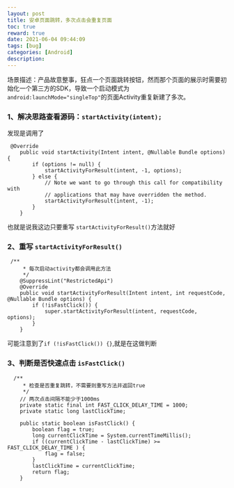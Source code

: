 ```yaml
---
layout: post
title: 安卓页面跳转，多次点击会重复页面
toc: true
reward: true
date: 2021-06-04 09:44:09
tags: [bug]
categories: [Android]
description: 
---
```


场景描述：产品故意整事，狂点一个页面跳转按钮，然而那个页面的展示时需要初始化一个第三方的SDK，导致一个启动模式为 ``` android:launchMode="singleTop"```的页面Activity重复新建了多次。

### 1、解决思路查看源码：`startActivity(intent);`
<!-- more -->
发现是调用了
```
 @Override
    public void startActivity(Intent intent, @Nullable Bundle options) {
        if (options != null) {
            startActivityForResult(intent, -1, options);
        } else {
            // Note we want to go through this call for compatibility with
            // applications that may have overridden the method.
            startActivityForResult(intent, -1);
        }
    }
```
也就是说我这边只要重写 `startActivityForResult()`方法就好
### 2、重写 `startActivityForResult()`
```
 /**
     * 每次启动activity都会调用此方法
     */
    @SuppressLint("RestrictedApi")
    @Override
    public void startActivityForResult(Intent intent, int requestCode, @Nullable Bundle options) {
        if (!isFastClick()) {
            super.startActivityForResult(intent, requestCode, options);
        }
    }
```
可能注意到了`if (!isFastClick()) {}`,就是在这做判断
### 3、判断是否快速点击 `isFastClick()`
```
  /**
     * 检查是否重复跳转，不需要则重写方法并返回true
     */
    // 两次点击间隔不能少于1000ms
    private static final int FAST_CLICK_DELAY_TIME = 1000;
    private static long lastClickTime;

    public static boolean isFastClick() {
        boolean flag = true;
        long currentClickTime = System.currentTimeMillis();
        if ((currentClickTime - lastClickTime) >= FAST_CLICK_DELAY_TIME ) {
            flag = false;
        }
        lastClickTime = currentClickTime;
        return flag;
    }
```
